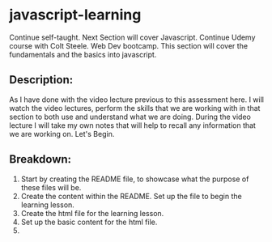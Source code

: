 # javascript-learning
Continue self-taught. Next Section will cover Javascript. Continue Udemy course with Colt Steele. Web Dev bootcamp.
This section will cover the fundamentals and the basics into javascript.

## Description: 
As I have done with the video lecture previous to this assessment here. I will watch the video lectures, perform the skills that we are working with in that section to both use and understand what we are doing. During the video lecture I will take my own notes that will help to recall any information that we are working on. 
Let's Begin.

## Breakdown:
1. Start by creating the README file, to showcase what the purpose of these files will be.
2. Create the content within the README. Set up the file to begin the learning lesson.
3. Create the html file for the learning lesson. 
4. Set up the basic content for the html file.
5. 
